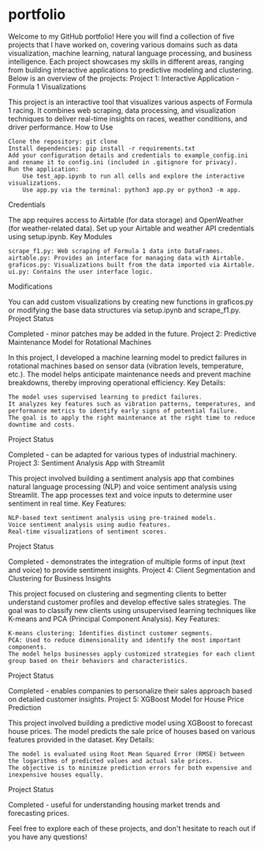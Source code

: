 # portfolio

Welcome to my GitHub portfolio! Here you will find a collection of five projects that I have worked on, covering various domains such as data visualization, machine learning, natural language processing, and business intelligence. Each project showcases my skills in different areas, ranging from building interactive applications to predictive modeling and clustering. Below is an overview of the projects:
Project 1: Interactive Application - Formula 1 Visualizations

This project is an interactive tool that visualizes various aspects of Formula 1 racing. It combines web scraping, data processing, and visualization techniques to deliver real-time insights on races, weather conditions, and driver performance.
How to Use

    Clone the repository: git clone
    Install dependencies: pip install -r requirements.txt
    Add your configuration details and credentials to example_config.ini and rename it to config.ini (included in .gitignore for privacy).
    Run the application:
        Use test_app.ipynb to run all cells and explore the interactive visualizations.
        Use app.py via the terminal: python3 app.py or python3 -m app.

Credentials

The app requires access to Airtable (for data storage) and OpenWeather (for weather-related data). Set up your Airtable and weather API credentials using setup.ipynb.
Key Modules

    scrape_f1.py: Web scraping of Formula 1 data into DataFrames.
    airtable.py: Provides an interface for managing data with Airtable.
    graficos.py: Visualizations built from the data imported via Airtable.
    ui.py: Contains the user interface logic.

Modifications

You can add custom visualizations by creating new functions in graficos.py or modifying the base data structures via setup.ipynb and scrape_f1.py.
Project Status

Completed - minor patches may be added in the future.
Project 2: Predictive Maintenance Model for Rotational Machines

In this project, I developed a machine learning model to predict failures in rotational machines based on sensor data (vibration levels, temperature, etc.). The model helps anticipate maintenance needs and prevent machine breakdowns, thereby improving operational efficiency.
Key Details:

    The model uses supervised learning to predict failures.
    It analyzes key features such as vibration patterns, temperatures, and performance metrics to identify early signs of potential failure.
    The goal is to apply the right maintenance at the right time to reduce downtime and costs.

Project Status

Completed - can be adapted for various types of industrial machinery.
Project 3: Sentiment Analysis App with Streamlit

This project involved building a sentiment analysis app that combines natural language processing (NLP) and voice sentiment analysis using Streamlit. The app processes text and voice inputs to determine user sentiment in real time.
Key Features:

    NLP-based text sentiment analysis using pre-trained models.
    Voice sentiment analysis using audio features.
    Real-time visualizations of sentiment scores.

Project Status

Completed - demonstrates the integration of multiple forms of input (text and voice) to provide sentiment insights.
Project 4: Client Segmentation and Clustering for Business Insights

This project focused on clustering and segmenting clients to better understand customer profiles and develop effective sales strategies. The goal was to classify new clients using unsupervised learning techniques like K-means and PCA (Principal Component Analysis).
Key Features:

    K-means clustering: Identifies distinct customer segments.
    PCA: Used to reduce dimensionality and identify the most important components.
    The model helps businesses apply customized strategies for each client group based on their behaviors and characteristics.

Project Status

Completed - enables companies to personalize their sales approach based on detailed customer insights.
Project 5: XGBoost Model for House Price Prediction

This project involved building a predictive model using XGBoost to forecast house prices. The model predicts the sale price of houses based on various features provided in the dataset.
Key Details:

    The model is evaluated using Root Mean Squared Error (RMSE) between the logarithms of predicted values and actual sale prices.
    The objective is to minimize prediction errors for both expensive and inexpensive houses equally.

Project Status

Completed - useful for understanding housing market trends and forecasting prices.

Feel free to explore each of these projects, and don't hesitate to reach out if you have any questions!
